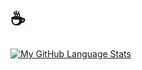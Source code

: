 # :coffee: 


[![My GitHub Language Stats](https://github-readme-stats.vercel.app/api/top-langs/?username=neilmartindev&langs_count=5&theme=radical)]()
